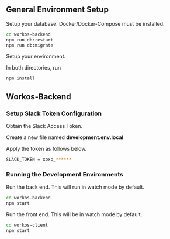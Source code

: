 
## General Environment Setup
Setup your database. Docker/Docker-Compose must be installed.

```bash
cd workos-backend
npm run db:restart
npm run db:migrate
```

Setup your environment. 

In both directories, run 
```bash
npm install
```

## Workos-Backend
### Setup Slack Token Configuration
Obtain the Slack Access Token.

Create a new file named **development.env.local**

Apply the token as follows below. 
```bash
SLACK_TOKEN = xoxp_******
```

### Running the Development Environments
Run the back end. This will run in watch mode by default.
```bash
cd workos-backend
npm start
```

Run the front end. This will be in watch mode by default.
```bash
cd workos-client
npm start
```
